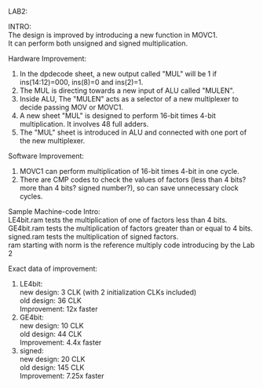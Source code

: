 LAB2:  
  
INTRO:  
The design is improved by introducing a new function in MOVC1.  
It can perform both unsigned and signed multiplication.  
  
Hardware Improvement:
1. In the dpdecode sheet, a new output called "MUL" will be 1 if ins(14:12)=000, ins(8)=0 and ins(2)=1.
2. The MUL is directing towards a new input of ALU called "MULEN".
3. Inside ALU, The "MULEN" acts as a selector of a new multiplexer to decide passing MOV or MOVC1.
4. A new sheet "MUL" is designed to perform 16-bit times 4-bit multiplication. It involves 48 full adders.
5. The "MUL" sheet is introduced in ALU and connected with one port of the new multiplexer.
  
Software Improvement:
1. MOVC1 can perform multiplication of 16-bit times 4-bit in one cycle.
2. There are CMP codes to check the values of factors (less than 4 bits? more than 4 bits? signed number?),
so can save unnecessary clock cycles.
  
Sample Machine-code Intro:  
LE4bit.ram tests the multiplication of one of factors less than 4 bits.  
GE4bit.ram tests the multiplication of factors greater than or equal to 4 bits.  
signed.ram tests the multiplication of signed factors.  
ram starting with norm is the reference multiply code introducing by the Lab 2  
  
Exact data of improvement:  
1. LE4bit:  
   new design: 3 CLK (with 2 initialization CLKs included)  
   old design: 36 CLK  
   Improvement: 12x faster  
2. GE4bit:  
   new design: 10 CLK  
   old design: 44 CLK  
   Improvement: 4.4x faster  
3. signed:  
   new design: 20 CLK  
   old design: 145 CLK  
   Improvement: 7.25x faster  
